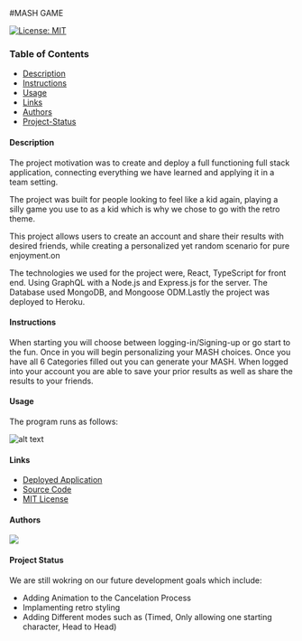 #MASH GAME

[![License: MIT](https://img.shields.io/badge/License-MIT-yellow.svg)](https://opensource.org/licenses/MIT)

### Table of Contents 

- [Description](#description)
- [Instructions](#instructions)
- [Usage](#usage)
- [Links](#links)
- [Authors](#authors)
- [Project-Status](#project-status)


#### Description

The project motivation was to create and deploy a full functioning full stack application, connecting everything we have learned and applying it in a team setting.

The project was built for people looking to feel like a kid again, playing a silly game you use to as a kid which is why we chose to go with the retro theme.

This project allows users to create an account and share their results with desired friends, while creating a personalized yet random scenario for pure enjoyment.on

The technologies we used for the project were, React, TypeScript for front end. Using GraphQL with a Node.js and Express.js for the server. The Database used MongoDB, and Mongoose ODM.Lastly the project was deployed to Heroku. 


#### Instructions

When starting you will choose between logging-in/Signing-up or go start to the fun. Once in you will begin personalizing your MASH choices. Once you have all 6 Categories filled out you can generate your MASH. When logged into your account you are able to save your prior results as well as share the results to your friends. 

#### Usage

The program runs as follows:

![alt text](./assets/?????.png)

#### Links 

- [Deployed Application]()
- [Source Code](https://github.com/ItsMARPON/mash-game)
- [MIT License](https://choosealicense.com/licenses/mit/)

#### Authors 

<a href="https://github.com/ItsMARPON/mash-game/graphs/contributors">
  <img src="https://contrib.rocks/image?repo=ItsMARPON/mash-game" />
</a>


#### Project Status

We are still wokring on our future development goals which include:

- Adding Animation to the Cancelation Process
- Implamenting retro styling
- Adding Different modes such as (Timed, Only allowing one starting character, Head to Head)  